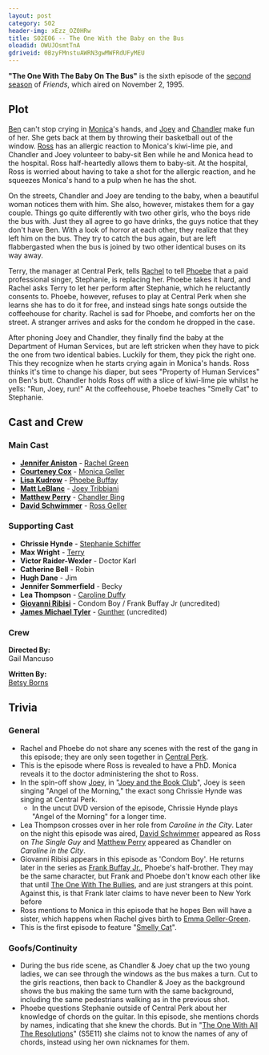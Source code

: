 ```yaml
---
layout: post 
category: S02 
header-img: xEzz_OZ0HRw 
title: S02E06 -- The One With the Baby on the Bus 
oloadid: OWUJOsmtTnA 
gdriveid: 0BzyFMnstuAWRN3gwMWFRdUFyMEU 
--- 
```

<!--more--> 
<p><b>"The One With The Baby On The Bus"</b> is the sixth episode of the <a href="/wiki/Second_season" title="Second season" class="mw-redirect">second season</a> of <i>Friends</i>, which aired on November 2, 1995.
</p>
<h2><span class="mw-headline" id="Plot">Plot</span></h2>
<p><a href="/wiki/Ben" title="Ben" class="mw-redirect">Ben</a> can't stop crying in <a href="/wiki/Monica" title="Monica" class="mw-redirect">Monica</a>'s hands, and <a href="/wiki/Joey" title="Joey" class="mw-redirect">Joey</a> and <a href="/wiki/Chandler" title="Chandler" class="mw-redirect">Chandler</a> make fun of her. She gets back at them by throwing their basketball out of the window. <a href="/wiki/Ross" title="Ross" class="mw-redirect">Ross</a> has an allergic reaction to Monica's kiwi-lime pie, and Chandler and Joey volunteer to baby-sit Ben while he and Monica head to the hospital. Ross half-heartedly allows them to baby-sit. At the hospital, Ross is worried about having to take a shot for the allergic reaction, and he squeezes Monica's hand to a pulp when he has the shot.
</p><p>On the streets, Chandler and Joey are tending to the baby, when a beautiful woman notices them with him. She also, however, mistakes them for a gay couple. Things go quite differently with two other girls, who the boys ride the bus with. Just they all agree to go have drinks, the guys notice that they don't have Ben. With a look of horror at each other, they realize that they left him on the bus. They try to catch the bus again, but are left flabbergasted when the bus is joined by two other identical buses on its way away.
</p><p>Terry, the manager at Central Perk, tells <a href="/wiki/Rachel" title="Rachel" class="mw-redirect">Rachel</a> to tell <a href="/wiki/Phoebe" title="Phoebe" class="mw-redirect">Phoebe</a> that a paid professional singer, Stephanie, is replacing her. Phoebe takes it hard, and Rachel asks Terry to let her perform after Stephanie, which he reluctantly consents to. Phoebe, however, refuses to play at Central Perk when she learns she has to do it for free, and instead sings hate songs outside the coffeehouse for charity. Rachel is sad for Phoebe, and comforts her on the street. A stranger arrives and asks for the condom he dropped in the case.
</p><p>After phoning Joey and Chandler, they finally find the baby at the Department of Human Services, but are left stricken when they have to pick the one from two identical babies. Luckily for them, they pick the right one. This they recognize when he starts crying again in Monica's hands. Ross thinks it's time to change his diaper, but sees "Property of Human Services" on Ben's butt. Chandler holds Ross off with a slice of kiwi-lime pie whilst he yells: "Run, Joey, run!" At the coffeehouse, Phoebe teaches "Smelly Cat" to Stephanie.
</p>
<h2><span class="mw-headline" id="Cast_and_Crew">Cast and Crew</span></h2>
<h3><span class="mw-headline" id="Main_Cast">Main Cast</span></h3>
<ul><li> <b><a href="/wiki/Jennifer_Aniston" title="Jennifer Aniston">Jennifer Aniston</a></b> - <a href="/wiki/Rachel_Green" title="Rachel Green">Rachel Green</a>
</li><li> <b><a href="/wiki/Courteney_Cox" title="Courteney Cox">Courteney Cox</a></b> - <a href="/wiki/Monica_Geller" title="Monica Geller" class="mw-redirect">Monica Geller</a>
</li><li> <b><a href="/wiki/Lisa_Kudrow" title="Lisa Kudrow">Lisa Kudrow</a></b> - <a href="/wiki/Phoebe_Buffay" title="Phoebe Buffay">Phoebe Buffay</a>
</li><li> <b><a href="/wiki/Matt_LeBlanc" title="Matt LeBlanc">Matt LeBlanc</a></b> - <a href="/wiki/Joey_Tribbiani" title="Joey Tribbiani" class="mw-redirect">Joey Tribbiani</a>
</li><li> <b><a href="/wiki/Matthew_Perry" title="Matthew Perry">Matthew Perry</a></b> - <a href="/wiki/Chandler_Bing" title="Chandler Bing">Chandler Bing</a>
</li><li> <b><a href="/wiki/David_Schwimmer" title="David Schwimmer">David Schwimmer</a></b> - <a href="/wiki/Ross_Geller" title="Ross Geller">Ross Geller</a>
</li></ul>
<h3><span class="mw-headline" id="Supporting_Cast">Supporting Cast</span></h3>
<ul><li> <b>Chrissie Hynde</b> - <a href="/wiki/Stephanie" title="Stephanie">Stephanie Schiffer</a>
</li><li> <b>Max Wright</b> - <a href="/wiki/Terry" title="Terry">Terry</a>
</li><li> <b>Victor Raider-Wexler</b> - Doctor Karl
</li><li> <b>Catherine Bell</b> - Robin
</li><li> <b>Hugh Dane</b> - Jim
</li><li> <b>Jennifer Sommerfield</b> - Becky
</li><li> <b>Lea Thompson</b> - <a href="/wiki/Caroline_Duffy" title="Caroline Duffy">Caroline Duffy</a>
</li><li> <b><a href="/wiki/Giovanni_Ribisi" title="Giovanni Ribisi">Giovanni Ribisi</a></b> - Condom Boy / Frank Buffay Jr (uncredited)
</li><li> <b><a href="/wiki/James_Michael_Tyler" title="James Michael Tyler">James Michael Tyler</a></b> - <a href="/wiki/Gunther" title="Gunther">Gunther</a> (uncredited)
</li></ul>
<h3><span class="mw-headline" id="Crew">Crew</span></h3>
<p><b>Directed By:</b><br /> 
Gail Mancuso<br />
</p><p><b>Written By:</b><br /> 
<a href="/wiki/Betsy_Borns" title="Betsy Borns">Betsy Borns</a><br />
</p>
<h2><span class="mw-headline" id="Trivia">Trivia</span></h2>
<h3><span class="mw-headline" id="General">General</span></h3>
<ul><li>Rachel and Phoebe do not share any scenes with the rest of the gang in this episode; they are only seen together in <a href="/wiki/Central_Perk" title="Central Perk">Central Perk</a>.
</li><li>This is the episode where Ross is revealed to have a PhD. Monica reveals it to the doctor administering the shot to Ross.
</li><li>In the spin-off show <a href="/wiki/Joey_(TV_Series)" title="Joey (TV Series)">Joey</a>, in "<a href="/wiki/Joey_and_the_Book_Club" title="Joey and the Book Club">Joey and the Book Club</a>", Joey is seen singing "Angel of the Morning," the exact song Chrissie Hynde was singing at Central Perk.
<ul><li>In the uncut DVD version of the episode, Chrissie Hynde plays "Angel of the Morning" for a longer time.
</li></ul>
</li><li>Lea Thompson crosses over in her role from <i>Caroline in the City</i>. Later on the night this episode was aired, <a href="/wiki/David_Schwimmer" title="David Schwimmer">David Schwimmer</a> appeared as Ross on <i>The Single Guy</i> and <a href="/wiki/Matthew_Perry" title="Matthew Perry">Matthew Perry</a> appeared as Chandler on <i>Caroline in the City</i>.
</li><li>Giovanni Ribisi appears in this episode as 'Condom Boy'. He returns later in the series as <a href="/wiki/Frank_Buffay_Jr." title="Frank Buffay Jr.">Frank Buffay Jr.</a>, Phoebe's half-brother. They may be the same character, but Frank and Phoebe don't know each other like that until <a href="/wiki/The_One_With_The_Bullies" title="The One With The Bullies">The One With The Bullies</a>, and are just strangers at this point. Against this, is that Frank later claims to have never been to New York before
</li><li>Ross mentions to Monica in this episode that he hopes Ben will have a sister, which happens when Rachel gives birth to <a href="/wiki/Emma_Geller-Green" title="Emma Geller-Green">Emma Geller-Green</a>. 
</li><li>This is the first episode to feature "<a href="/wiki/Smelly_Cat" title="Smelly Cat">Smelly Cat</a>". 
</li></ul>
<h3><span class="mw-headline" id="Goofs.2FContinuity"> Goofs/Continuity </span></h3>
<ul><li> During the bus ride scene, as Chandler &amp; Joey chat up the two young ladies, we can see through the windows as the bus makes a turn. Cut to the girls reactions, then back to Chandler &amp; Joey as the background shows the bus making the same turn with the same background, including the same pedestrians walking as in the previous shot.
</li><li> Phoebe questions Stephanie outside of Central Perk about her knowledge of chords on the guitar. In this episode, she mentions chords by names, indicating that she knew the chords. But in "<a href="/wiki/The_One_With_All_The_Resolutions" title="The One With All The Resolutions">The One With All The Resolutions</a>" (S5E11) she claims not to know the names of any of chords, instead using her own nicknames for them.
</li></ul>

